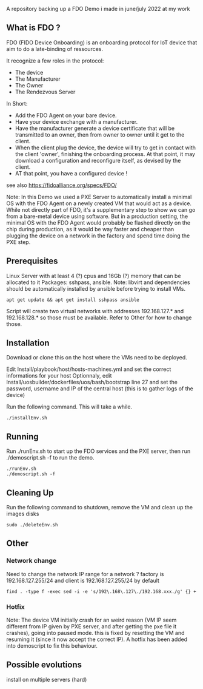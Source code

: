 A repository backing up a FDO Demo i made in june/july 2022 at my work

## What is FDO ?
FDO (FIDO Device Onboarding) is an onboarding protocol for IoT device that aim to do a late-binding of ressources.

It recognize a few roles in the protocol:
- The device
- The Manufacturer
- The Owner
- The Rendezvous Server

In Short: 
- Add the FDO Agent on your bare device.
- Have your device exchange with a manufacturer.
- Have the manufacturer generate a device certificate that will be transmitted to an owner, then from owner to owner until it get to the client.
- When the client plug the device, the device will try to get in contact with the client 'owner', finishing the onboarding process. At that point, it may download a configuration and reconfigure itself, as devised by the client.
- AT that point, you have a configured device !

see also https://fidoalliance.org/specs/FDO/


Note: In this Demo we used a PXE Server to automatically install a minimal OS with the FDO Agent on a newly created VM that would act as a device.
While not directly part of FDO, it's a supplementary step to show we can go from a bare-metal device using software. But in a production setting, the minimal OS with the FDO Agent would probably be flashed directly on the chip during production, as it would be way faster and cheaper than plugging the device on a network in the factory and spend time doing the PXE step.

## Prerequisites

Linux Server with at least 4 (?) cpus and 16Gb (?) memory that can be allocated to it
Packages: sshpass, ansible.
Note: libvirt and dependencies should be automatically installed by ansible before trying to install VMs.

    apt get update && apt get install sshpass ansible 

Script will create two virtual networks with addresses 192.168.127.* and 192.168.128.* so those must be available. 
Refer to Other for how to change those.

## Installation
Download or clone this on the host where the VMs need to be deployed.

Edit Install/playbook/host/hosts-machines.yml and set the correct informations for your host
Optionnaly, edit Install/uosbuilder/dockerfiles/uos/bash/bootstrap line 27 and set the password, username and IP of the central host (this is to gather logs of the device)

Run the following command. This will take a while.

    ./installEnv.sh
 

## Running
Run ./runEnv.sh to start up the FDO services and the PXE server, then run ./demoscript.sh -f to run the demo.

    ./runEnv.sh
    ./demoscript.sh -f


## Cleaning Up
Run the following command to shutdown, remove the VM and clean up the images disks

    sudo ./deleteEnv.sh

## Other
### Network change
Need to change the network IP range for a network ? factory is 192.168.127.255/24 and client is 192.168.127.255/24 by default

    find . -type f -exec sed -i -e 's/192\.168\.127\./192.168.xxx./g' {} +
### Hotfix
Note: The device VM initially crash for an weird reason (VM IP seem different from IP given by PXE server, and after getting the pxe file it crashes), going into paused mode. this is fixed by resetting the VM and resuming it (since it now accept the correct IP). A hotfix has been added into demoscript to fix this behaviour.

## Possible evolutions
install on multiple servers (hard)

